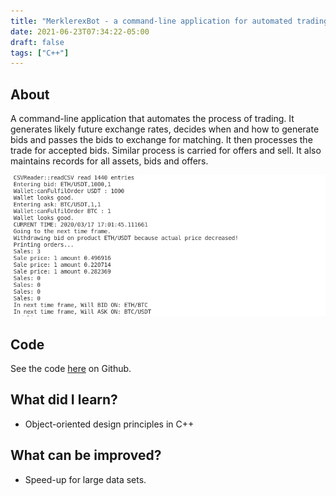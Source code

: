 ```yaml
---
title: "MerklerexBot - a command-line application for automated trading of cryptocurrencies (C++)"
date: 2021-06-23T07:34:22-05:00
draft: false
tags: ["C++"]
---
```

## About
A command-line application that automates the process of trading. It generates likely future exchange rates, decides when and how to generate bids and passes the bids to exchange for matching. It then processes the trade for accepted bids. Similar process is carried for offers and sell. It also maintains records for all assets, bids and offers.


![Sample](./merkle-cli.png)

## Code
See the code [here](https://github.com/pchhina/merkel) on Github.

## What did I learn?
- Object-oriented design principles in C++

## What can be improved?
- Speed-up for large data sets.
